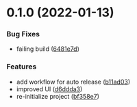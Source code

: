 # 0.1.0 (2022-01-13)


### Bug Fixes

* failing build ([6481e7d](https://github.com/avneesh0612/Inscribe/commit/6481e7d253e7549fc27f6d2045d0db4d5c169138))


### Features

* add workflow for auto release ([b11ad03](https://github.com/avneesh0612/Inscribe/commit/b11ad03a3f73110b1c318e9e4fda26eec72ec2f9))
* improved UI ([d6ddda3](https://github.com/avneesh0612/Inscribe/commit/d6ddda340e086955331086850d42823e7a399989))
* re-initialize project ([bf358e7](https://github.com/avneesh0612/Inscribe/commit/bf358e74b2b76a13167e74314157411712961005))



